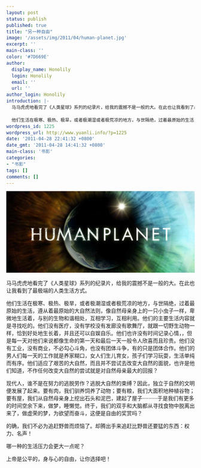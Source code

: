 ```yaml
---
layout: post
status: publish
published: true
title: "另一种自由"
image: '/assets/img/2011/04/human-planet.jpg'
excerpt: ''
main-class: ''
color: '#7D669E'
author:
  display_name: Honolily
  login: Honolily
  email: ''
  url: ''
author_login: Honolily
introduction: |-
  马马虎虎地看完了《人类星球》系列的纪录片，给我的震撼不是一般的大。在此也让我看到了最极端的人类生活方式。

  他们生活在极寒、极热、极旱，或者极潮湿或者极荒凉的地方，与世隔绝，过着最原始的生活，遵从着最原始的大自然法则，像自然母亲身上的一只小虫子一样，卑微地生活着，与别的生物和谐相处，互相学习，互相利用。他们的主要生活内容就是寻找吃的。他们没有医疗，没有学校没有发廊没有歌舞厅，就跟一切野生动物一样，恰到好处地生长着，并且还可以自娱自乐。他们也许没有时间记录心情，，但是每一天对他们来说都像生命的第一天和最后一天一般令人欣喜而且珍贵。他们没有工业，没有商业，不必勾心斗角，也没有团体斗争，有的只是团体合作。他们的男人们每一天的工作就是养家糊口，女人们生儿育女，孩子们学习玩耍，生活单纯而有序。他们适应了艰苦的大自然，而且并不尝试去改变大自然的面貌，也许是他们知道，不作任何改变大自然的尝试就是对自然母亲最大的回报？
wordpress_id: 1225
wordpress_url: http://www.yuanli.info/?p=1225
date: '2011-04-28 22:41:32 +0800'
date_gmt: '2011-04-28 14:41:32 +0800'
main-class: '书影'
categories:
- "书影"
tags: []
comments: []
---
```

![human-planet](/assets/img/2011/04/human-planet.jpg "human-planet")

马马虎虎地看完了《人类星球》系列的纪录片，给我的震撼不是一般的大。在此也让我看到了最极端的人类生活方式。

他们生活在极寒、极热、极旱，或者极潮湿或者极荒凉的地方，与世隔绝，过着最原始的生活，遵从着最原始的大自然法则，像自然母亲身上的一只小虫子一样，卑微地生活着，与别的生物和谐相处，互相学习，互相利用。他们的主要生活内容就是寻找吃的。他们没有医疗，没有学校没有发廊没有歌舞厅，就跟一切野生动物一样，恰到好处地生长着，并且还可以自娱自乐。他们也许没有时间记录心情，，但是每一天对他们来说都像生命的第一天和最后一天一般令人欣喜而且珍贵。他们没有工业，没有商业，不必勾心斗角，也没有团体斗争，有的只是团体合作。他们的男人们每一天的工作就是养家糊口，女人们生儿育女，孩子们学习玩耍，生活单纯而有序。他们适应了艰苦的大自然，而且并不尝试去改变大自然的面貌，也许是他们知道，不作任何改变大自然的尝试就是对自然母亲最大的回报？

现代人，谁不是在努力的逃脱劳作？逃脱大自然的束缚？因此，独立于自然的文明便发展了起来。要有肉，我们驯养饲养了动物；要有粮，我们大面积地种植谷物；要有屋，我们从自然母亲身上挖出石头和泥巴，建起了屋子&middot;&middot;&middot;&middot;&middot;&middot;&middot;&middot;&middot;&middot;于是我们有更多的时间空余下来，做梦，睡懒觉。终于，我们的双手和大脑都从寻找食物中脱离出来了，做虚荣的梦，为欲望而奋斗，这便是自由的奖赏吗？

的确，我们不必为追赶野兽而烦恼了。却腾出手来追赶比野兽还要猛的东西：权力、名声！

哪一种的生活压力会更大一点呢？

上帝是公平的，身与心的自由，让你选择吧！

